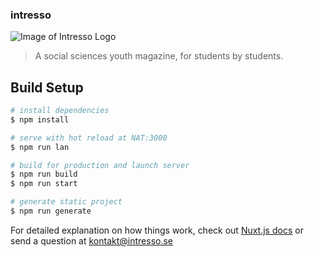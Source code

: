 ### intresso
![Image of Intresso Logo](https://i.imgur.com/7K3O3xH.png)

> A social sciences youth magazine, for students by students.

## Build Setup

```bash
# install dependencies
$ npm install

# serve with hot reload at NAT:3000
$ npm run lan

# build for production and launch server
$ npm run build
$ npm run start

# generate static project
$ npm run generate
```

For detailed explanation on how things work, check out [Nuxt.js docs](https://nuxtjs.org) or send a question at kontakt@intresso.se

